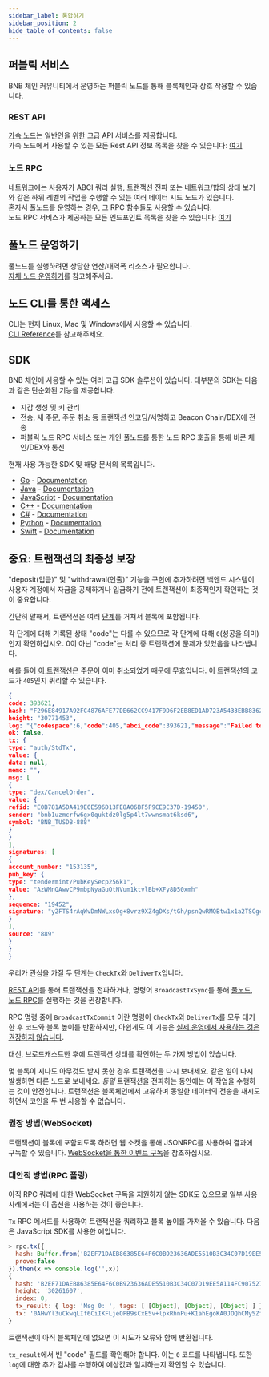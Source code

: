 ```yaml
---
sidebar_label: 통합하기
sidebar_position: 2
hide_table_of_contents: false
---
```


## 퍼블릭 서비스
BNB 체인 커뮤니티에서 운영하는 퍼블릭 노드를 통해 블록체인과 상호 작용할 수 있습니다.

### REST API
[가속 노드](https://docs.bnbchain.org/docs/beaconchain/faq/faq#what-is-the-accelerated-node)는 일반인을 위한 고급 API 서비스를 제공합니다.<br/>
가속 노드에서 사용할 수 있는 모든 Rest API 정보 목록을 찾을 수 있습니다: [여기](api-reference/dex-api/paths.md)

### 노드 RPC
네트워크에는 사용자가 ABCI 쿼리 실행, 트랜잭션 전파 또는 네트워크/합의 상태 보기와 같은 하위 레벨의 작업을 수행할 수 있는 여러 데이터 시드 노드가 있습니다.<br/>
혼자서 풀노드를 운영하는 경우, 그 RPC 함수들도 사용할 수 있습니다.<br/>
노드 RPC 서비스가 제공하는 모든 엔드포인트 목록을 찾을 수 있습니다: [여기](api-reference/node-rpc.md)

## 풀노드 운영하기
풀노드를 실행하려면 상당한 연산/대역폭 리소스가 필요합니다.<br/>
[자체 노드 운영하기](validator/fullnode.md)를 참고해주세요.

## 노드 CLI를 통한 액세스
CLI는 현재 Linux, Mac 및 Windows에서 사용할 수 있습니다.<br/>
[CLI Reference](api-reference/cli.md)를 참고해주세요.

## SDK
BNB 체인에 사용할 수 있는 여러 고급 SDK 솔루션이 있습니다. 대부분의 SDK는 다음과 같은 단순화된 기능을 제공합니다.

- 지갑 생성 및 키 관리
- 전송, 새 주문, 주문 취소 등 트랜잭션 인코딩/서명하고 Beacon Chain/DEX에 전송
- 퍼블릭 노드 RPC 서비스 또는 개인 풀노드를 통한 노드 RPC 호출을 통해 비콘 체인/DEX와 통신

현재 사용 가능한 SDK 및 해당 문서의 목록입니다.

- [Go](https://github.com/bnb-chain/go-sdk) - [Documentation](https://github.com/bnb-chain/go-sdk/wiki)
- [Java](https://github.com/bnb-chain/java-sdk) - [Documentation](https://github.com/bnb-chain/java-sdk/wiki)
- [JavaScript](https://github.com/bnb-chain/javascript-sdk) - [Documentation](https://github.com/bnb-chain/javascript-sdk/wiki)
- [C++](https://github.com/bnb-chain/cplusplus-sdk) - [Documentation](https://github.com/bnb-chain/cplusplus-sdk/wiki)
- [C#](https://github.com/bnb-chain/csharp-sdk) - [Documentation](https://github.com/bnb-chain/csharp-sdk)
- [Python](https://github.com/bnb-chain/python-sdk) - [Documentation](https://python-bnb-chain.readthedocs.io/en/latest/bnb-chain.html#module-binance_chain)
- [Swift](https://github.com/bnb-chain/swift-sdk) - [Documentation](https://github.com/bnb-chain/swift-sdk/blob/master/README.md)

## 중요: 트랜잭션의 최종성 보장

"deposit(입금)" 및 "withdrawal(인출)" 기능을 구현에 추가하려면 백엔드 시스템이 사용자 계정에서 자금을 공제하거나 입금하기 전에 트랜잭션이 최종적인지 확인하는 것이 중요합니다.

간단히 말해서, 트랜잭션은 여러 [단계](https://tendermint.com/docs/spec/abci/abci.html#overview)를 거쳐서 블록에 포함됩니다.

각 단계에 대해 기록된 상태 "code"는 다를 수 있으므로 각 단계에 대해  `0`(성공을 의미)인지 확인하십시오. 0이 아닌 "code"는 처리 중 트랜잭션에 문제가 있었음을 나타냅니다.

예를 들어 [이 트랜잭션](https://explorer.binance.org/tx/F296E84917A92FC4876AFE77DE662CC9417F9D6F2EB8ED1AD723A5433EBB8362)은 주문이 이미 취소되었기 때문에 무효입니다. 이 트랜잭션의 코드가 `405`인지 쿼리할 수 있습니다.
```json
{
code: 393621,
hash: "F296E84917A92FC4876AFE77DE662CC9417F9D6F2EB8ED1AD723A5433EBB8362",
height: "30771453",
log: "{"codespace":6,"code":405,"abci_code":393621,"message":"Failed to find order [E0B781A5DA419E0E596D13FE8A06BF5F9CE9C37D-19450]"}",
ok: false,
tx: {
type: "auth/StdTx",
value: {
data: null,
memo: "",
msg: [
{
type: "dex/CancelOrder",
value: {
refid: "E0B781A5DA419E0E596D13FE8A06BF5F9CE9C37D-19450",
sender: "bnb1uzmcrfw6gx0quktdz0lg5p4lt7wwnsmat6ksd6",
symbol: "BNB_TUSDB-888"
}
}
],
signatures: [
{
account_number: "153135",
pub_key: {
type: "tendermint/PubKeySecp256k1",
value: "AzWMnQAwvCP9mbpNyaGuOtNVum1ktvlBb+XFy8D50xmh"
},
sequence: "19452",
signature: "y2FTS4rAqWvDmNWLxsOg+8vrz9XZ4gDXs/tGh/psnQwRMQBtw1x1a2TSCgc0G4qbvh0YICe5ZvJFRNvg/zGG7w=="
}
],
source: "889"
}
}
}
```

우리가 관심을 가질 두 단계는 `CheckTx`와 `DeliverTx`입니다.

[REST API](#rest-api)를 통해 트랜잭션을 전파하거나,  명령어 `BroadcastTxSync`를 통해 [풀노드](#full-node), [노드 RPC](#node-rpc)를 실행하는 것을 권장합니다.

RPC 명령 중에 `BroadcastTxCommit` 이란 명령이 `CheckTx`와 `DeliverTx`를 모두 대기 한 후 코드와 블록 높이를 반환하지만, 아쉽게도 이 기능은 [실제 운영에서 사용하는 것은 권장하지 않습니다](https://github.com/tendermint/tendermint/blob/e3a97b09814bf9289e8c10420af38ce369160752/rpc/core/mempool.go#L154).

대신, 브로드캐스트한 후에 트랜잭션 상태를 확인하는 두 가지 방법이 있습니다.

몇 블록이 지나도 아무것도 받지 못한 경우 트랜잭션을 다시 보내세요. 같은 일이 다시 발생하면 다른 노드로 보내세요. *동일* 트랜잭션을 전파하는 동안에는 이 작업을 수행하는 것이 안전합니다. 트랜잭션은 블록체인에서 고유하며 동일한 데이터의 전송을 재시도하면서 코인을 두 번 사용할 수 없습니다.

### 권장 방법(WebSocket)

트랜잭션이 블록에 포함되도록 하려면 웹 소켓을 통해 JSONRPC를 사용하여 결과에 구독할 수 있습니다. [WebSocket을 통한 이벤트 구독](https://docs.bnbchain.org/docs/beaconchain/develop/api-reference/node-rpc#631-subscribe)을 참조하십시오.

### 대안적 방법(RPC 폴링)

아직 RPC 쿼리에 대한 WebSocket 구독을 지원하지 않는 SDK도 있으므로 일부 사용 사례에서는 이 옵션을 사용하는 것이 좋습니다.

`Tx` RPC 메서드를 사용하여 트랜잭션을 쿼리하고 블록 높이를 가져올 수 있습니다. 다음은 JavaScript SDK를 사용한 예입니다.

```js
> rpc.tx({
  hash: Buffer.from('B2EF71DAEB86385E64F6C0B923636ADE5510B3C34C07D19EE5A114FC9075273D', 'hex'),
  prove:false
}).then(x => console.log('',x))
{
  hash: 'B2EF71DAEB86385E64F6C0B923636ADE5510B3C34C07D19EE5A114FC9075273D',
  height: '30261607',
  index: 0,
  tx_result: { log: 'Msg 0: ', tags: [ [Object], [Object], [Object] ] },
  tx: '0AHwYl3uCkwqLIf6CiIKFLjeOPB9sCxE5v+lpkRhnPu+K1ahEgoKA0JOQhCMy5ZfEiIKFI6nDX0uqKFLorM9GNXfvW+uCm6oEgoKA0JOQhCMy5ZfEnEKJuta6YchA6Xy63LJBSKNsW1nkGMbPyvWl7VDeD/lVByJrtnB3v1kEkA243QKSCn5GxFSTFbh6EA8ZuqdO+0UTR8+Vq7CDikOzCIpuRo95Ww7zak0qXRmL3/shGkwHcvB4l9ofF61mSQgGKfQCSDDARoJMTAxNzg5MTEz'
}
```

트랜잭션이 아직 블록체인에 없으면 이 시도가 오류와 함께 반환됩니다.

`tx_result`에서 빈 "code" 필드를 확인해야 합니다. 이는 `0` 코드를 나타냅니다. 또한 `log`에 대한 추가 검사를 수행하여 예상값과 일치하는지 확인할 수 있습니다.
